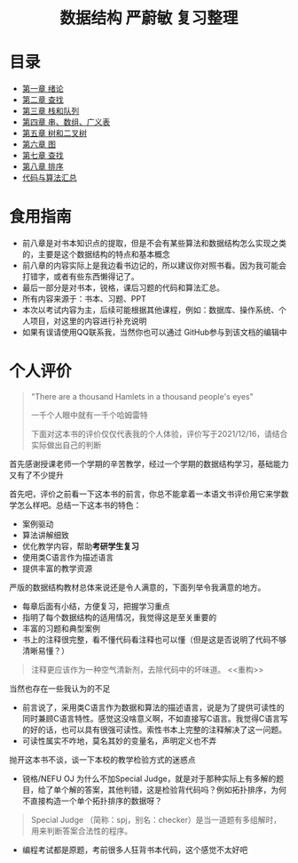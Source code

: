 <h1 align="center">数据结构 严蔚敏 复习整理</h1>


# 目录
* [第一章 绪论](/专业课/数据结构%20严蔚敏/第一章%20绪论.md)
* [第二章 查找](/专业课/数据结构%20严蔚敏/第二章%20线性表.md)
* [第三章 栈和队列](/专业课/数据结构%20严蔚敏/第三章%20栈和队列.md)
* [第四章 串、数组、广义表](/专业课/数据结构%20严蔚敏/第四章%20串、数组、广义表.md)
* [第五章 树和二叉树](/专业课/数据结构%20严蔚敏/第五章%20树和二叉树.md)
* [第六章 图](/专业课/数据结构%20严蔚敏/第六章%20图.md)
* [第七章 查找](/专业课/数据结构%20严蔚敏/第七章%20查找.md)
* [第八章 排序](/专业课/数据结构%20严蔚敏/第八章%20排序.md)
* [代码与算法汇总](/专业课/数据结构%20严蔚敏/代码与算法汇总.md)

# 食用指南

* 前八章是对书本知识点的提取，但是不会有某些算法和数据结构怎么实现之类的，主要是这个数据结构的特点和基本概念
* 前八章的内容实际上是我边看书边记的，所以建议你对照书看。因为我可能会打错字，或者有些东西懒得记了。
* 最后一部分是对书本，锐格，课后习题的代码和算法汇总。
* 所有内容来源于：书本、习题、PPT
* 本次以考试内容为主，后续可能根据其他课程，例如：数据库、操作系统、个人项目，对这里的内容进行补充说明
* 如果有误请使用QQ联系我，当然你也可以通过 GitHub参与到该文档的编辑中

# 个人评价

> "There are a thousand Hamlets in a thousand people's eyes"
> 
> 一千个人眼中就有一千个哈姆雷特
> 
> 下面对这本书的评价仅仅代表我的个人体验，评价写于2021/12/16，请结合实际做出自己的判断


首先感谢授课老师一个学期的辛苦教学，经过一个学期的数据结构学习，基础能力又有了不少提升

首先吧，评价之前看一下这本书的前言，你总不能拿着一本语文书评价用它来学数学怎么样吧。总结一下这本书的特色：
* 案例驱动
* 算法讲解细致
* 优化教学内容，帮助**考研学生复习**
* 使用类C语言作为描述语言
* 提供丰富的教学资源

严版的数据结构教材总体来说还是令人满意的，下面列举令我满意的地方。
* 每章后面有小结，方便复习，把握学习重点
* 指明了每个数据结构的适用情况，我觉得这是至关重要的
* 丰富的习题和典型案例
* 书上的注释很完整，看不懂代码看注释也可以懂（但是这是否说明了代码不够清晰易懂？）
> 注释更应该作为一种空气清新剂，去除代码中的坏味道。 <<重构>>

当然也存在一些我认为的不足
* 前言说了，采用类C语言作为数据和算法的描述语言，说是为了提供可读性的同时兼顾C语言特性。感觉这没啥意义啊，不如直接写C语言。我觉得C语言写的好的话，也可以具有很强可读性。索性书本上完整的注释解决了这一问题。
* 可读性属实不咋地，莫名其妙的变量名，声明定义也不弄

抛开这本书不谈，谈一下本校的教学检验方式的迷惑点
* 锐格/NEFU OJ 为什么不加Special Judge，就是对于那种实际上有多解的题目，给了单个解的答案，其他判错，这是检验背代码吗？例如拓扑排序，为何不直接构造一个单个拓扑排序的数据呀？
> Special Judge （简称：spj，别名：checker）是当一道题有多组解时，用来判断答案合法性的程序。
* 编程考试都是原题，考前很多人狂背书本代码，这个感觉不太好吧